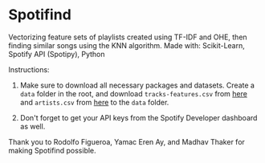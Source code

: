 # Spotifind

Vectorizing feature sets of playlists created using TF-IDF and OHE, then finding similar songs using the KNN algorithm. Made with: Scikit-Learn, Spotify API (Spotipy), Python

Instructions: 

1. Make sure to download all necessary packages and datasets. Create a `data` folder in the root, and download `tracks-features.csv` from [here](https://www.kaggle.com/datasets/rodolfofigueroa/spotify-12m-songs) and `artists.csv` from [here](https://www.kaggle.com/datasets/yamaerenay/spotify-dataset-19212020-600k-tracks) to the `data` folder.

2. Don't forget to get your API keys from the Spotify Developer dashboard as well.

Thank you to Rodolfo Figueroa, Yamac Eren Ay, and Madhav Thaker for making Spotifind possible.
